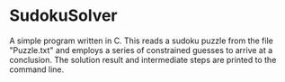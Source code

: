# SudokuSolver

A simple program written in C. This reads a sudoku puzzle from the file "Puzzle.txt" and employs a series of constrained guesses to arrive at a conclusion. The solution result and intermediate steps are printed to the command line.

